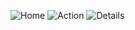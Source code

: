 ![Home](https://github.com/omkarj4299/HR-Dashboard-/assets/120112924/d8c543ba-ebcb-4174-b87e-f3c3f1d00550)
![Action](https://github.com/omkarj4299/HR-Dashboard-/assets/120112924/431e7d83-af97-419d-879c-01a4590144ff)
![Details](https://github.com/omkarj4299/HR-Dashboard-/assets/120112924/001f0010-70d6-4b41-8118-e3b838ab31f7)
